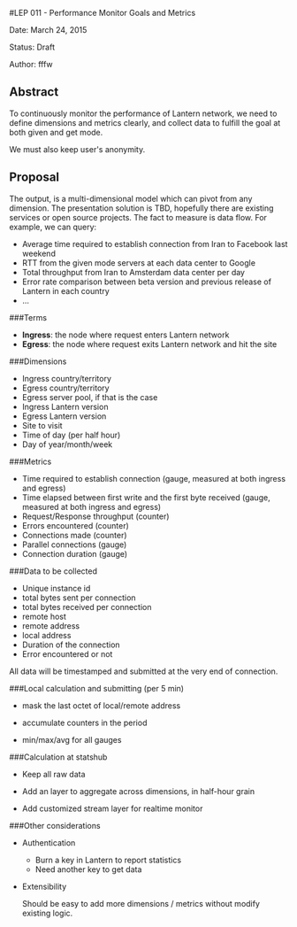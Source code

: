 #LEP 011 - Performance Monitor Goals and Metrics

Date:   March 24, 2015

Status: Draft

Author: fffw

## Abstract

To continuously monitor the performance of Lantern network, we need to define dimensions and metrics clearly, and collect data to fulfill the goal at both given and get mode.

We must also keep user's anonymity.

## Proposal

The output, is a multi-dimensional model which can pivot from any dimension. The presentation solution is TBD, hopefully there are existing services or open source projects.
The fact to measure is data flow. For example, we can query:
* Average time required to establish connection from Iran to Facebook last weekend
* RTT from the given mode servers at each data center to Google
* Total throughput from Iran to Amsterdam data center per day
* Error rate comparison between beta version and previous release of Lantern in each country
* ...

###Terms
*  **Ingress**: the node where request enters Lantern network
*  **Egress**: the node where request exits Lantern network and hit the site

###Dimensions
* Ingress country/territory
* Egress country/territory
* Egress server pool, if that is the case
* Ingress Lantern version
* Egress Lantern version
* Site to visit
* Time of day (per half hour)
* Day of year/month/week

###Metrics
* Time required to establish connection (gauge, measured at both ingress and egress)
* Time elapsed between first write and the first byte received (gauge, measured at both ingress and egress)
* Request/Response throughput (counter)
* Errors encountered (counter)
* Connections made (counter)
* Parallel connections (gauge)
* Connection duration (gauge)

###Data to be collected
* Unique instance id
* total bytes sent per connection
* total bytes received per connection
* remote host
* remote address
* local address
* Duration of the connection
* Error encountered or not

All data will be timestamped and submitted at the very end of connection.

###Local calculation and submitting (per 5 min)

* mask the last octet of local/remote address

* accumulate counters in the period

* min/max/avg for all gauges


###Calculation at statshub

* Keep all raw data

* Add an layer to aggregate across dimensions, in half-hour grain

* Add customized stream layer for realtime monitor

###Other considerations

*  Authentication
	* Burn a key in Lantern to report statistics
	* Need another key to get data

*  Extensibility

   Should be easy to add more dimensions / metrics without modify existing logic.
